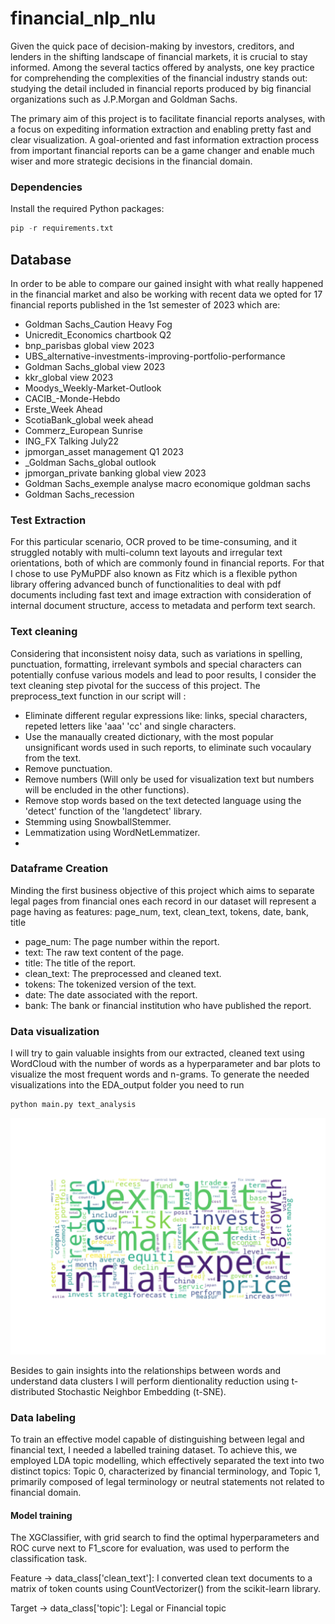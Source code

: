 # financial_nlp_nlu
Given the quick pace of decision-making by investors, creditors, and lenders in the shifting landscape of financial markets, it is crucial to stay informed. Among the several tactics offered by analysts, one key practice for comprehending the complexities of the financial industry stands out: studying the detail included in financial reports produced by big financial organizations such as J.P.Morgan and Goldman Sachs.

The primary aim of this project is to facilitate financial reports analyses, with a focus on expediting information extraction and enabling pretty fast and clear visualization. A goal-oriented and fast information extraction process from important financial reports can be a game changer and enable much wiser and more strategic decisions in the financial domain.

### Dependencies
Install the required Python packages:
```python
pip -r requirements.txt
```

## Database
In order to be able to compare our gained insight with what really happened in the financial market and also be working with recent data we opted for 17 financial reports published in the 1st semester of 2023 which are: 
- Goldman Sachs_Caution Heavy Fog
- Unicredit_Economics chartbook Q2
- bnp_parisbas global view 2023
- UBS_alternative-investments-improving-portfolio-performance
- Goldman Sachs_global view 2023
- kkr_global view 2023
- Moodys_Weekly-Market-Outlook
- CACIB_-Monde-Hebdo
- Erste_Week Ahead
- ScotiaBank_global week ahead
- Commerz_European Sunrise
- ING_FX Talking July22
- jpmorgan_asset management Q1 2023
- _Goldman Sachs_global outlook
- jpmorgan_private banking global view 2023
- Goldman Sachs_exemple analyse macro economique goldman sachs
- Goldman Sachs_recession
  
### Test Extraction
For this particular scenario, OCR proved to be time-consuming, and it struggled notably with multi-column text layouts and irregular text orientations, both of which are commonly found in financial reports. For that I chose to use PyMuPDF also known as Fitz which is a flexible python library offering advanced bunch of functionalities to deal with pdf documents including fast text and image extraction with consideration of internal document structure, access to metadata and perform text search.

### Text cleaning
Considering that inconsistent noisy data, such as variations in spelling, punctuation, formatting, irrelevant symbols and special characters can potentially confuse various models and lead to poor results, I consider the text cleaning step pivotal for the success of this project.
The preprocess_text function in our script will :
- Eliminate different regular expressions like: links, special characters, repeted letters like 'aaa' 'cc' and single characters.
- Use the manaually created dictionary, with the most popular unsignificant words used in such reports, to eliminate such vocaulary from the text.
- Remove punctuation.
- Remove numbers (Will only be used for visualization text but numbers will be encluded in the other functions).
- Remove stop words based on the text detected language using the 'detect' function of the 'langdetect' library.
- Stemming using SnowballStemmer.
- Lemmatization using WordNetLemmatizer.
- 
### Dataframe Creation
Minding the first business objective of this project which aims to separate legal pages from financial ones each record in our dataset will represent a page having as features:  page_num, text, clean_text, tokens, 
date, bank, title
 * page_num: The page number within the report.
 * text: The raw text content of the page.
 * title: The title of the report.
 * clean_text: The preprocessed and cleaned text.
 * tokens: The tokenized version of the text.
 * date: The date associated with the report.
 * bank: The bank or financial institution who have published the report.
### Data visualization
I will try to gain valuable insights from our extracted, cleaned text using WordCloud with the number of words as a hyperparameter and bar plots to visualize the most frequent words and n-grams.
To generate the needed visualizations into the EDA_output folder you need to run
```bash 
python main.py text_analysis
```
![word_cloud](./EDA_output/word_cloud.png)

Besides to gain insights into the relationships between words and understand data clusters I will perform dientionality reduction using t-distributed Stochastic Neighbor Embedding (t-SNE).

### Data labeling

To train an effective model capable of distinguishing between legal and financial text, I needed a labelled training dataset. To achieve this, we employed LDA topic modelling, which effectively separated the text into two 
distinct topics: Topic 0, characterized by financial terminology, and Topic 1, primarily composed of legal terminology or neutral statements not related to financial domain.

#### Model training
The XGClassifier, with grid search to find the optimal hyperparameters and ROC curve next to F1_score for evaluation, was used to perform the classification task.

Feature -> data_class['clean_text']: I converted clean text documents to a matrix of token counts using CountVectorizer() from the scikit-learn library.

Target -> data_class['topic']: Legal or Financial topic
